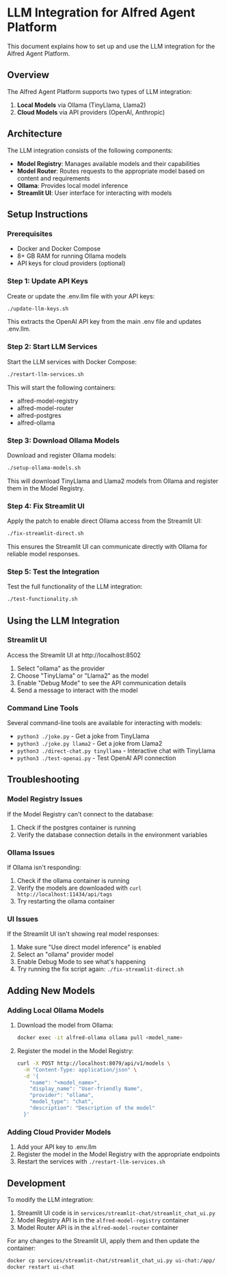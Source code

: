 # LLM Integration for Alfred Agent Platform

This document explains how to set up and use the LLM integration for the Alfred Agent Platform.

## Overview

The Alfred Agent Platform supports two types of LLM integration:

1. **Local Models** via Ollama (TinyLlama, Llama2)
2. **Cloud Models** via API providers (OpenAI, Anthropic)

## Architecture

The LLM integration consists of the following components:

* **Model Registry**: Manages available models and their capabilities
* **Model Router**: Routes requests to the appropriate model based on content and requirements
* **Ollama**: Provides local model inference
* **Streamlit UI**: User interface for interacting with models

## Setup Instructions

### Prerequisites

* Docker and Docker Compose
* 8+ GB RAM for running Ollama models
* API keys for cloud providers (optional)

### Step 1: Update API Keys

Create or update the .env.llm file with your API keys:

```bash
./update-llm-keys.sh
```

This extracts the OpenAI API key from the main .env file and updates .env.llm.

### Step 2: Start LLM Services

Start the LLM services with Docker Compose:

```bash
./restart-llm-services.sh
```

This will start the following containers:
* alfred-model-registry
* alfred-model-router
* alfred-postgres
* alfred-ollama

### Step 3: Download Ollama Models

Download and register Ollama models:

```bash
./setup-ollama-models.sh
```

This will download TinyLlama and Llama2 models from Ollama and register them in the Model Registry.

### Step 4: Fix Streamlit UI

Apply the patch to enable direct Ollama access from the Streamlit UI:

```bash
./fix-streamlit-direct.sh
```

This ensures the Streamlit UI can communicate directly with Ollama for reliable model responses.

### Step 5: Test the Integration

Test the full functionality of the LLM integration:

```bash
./test-functionality.sh
```

## Using the LLM Integration

### Streamlit UI

Access the Streamlit UI at http://localhost:8502

1. Select "ollama" as the provider
2. Choose "TinyLlama" or "Llama2" as the model
3. Enable "Debug Mode" to see the API communication details
4. Send a message to interact with the model

### Command Line Tools

Several command-line tools are available for interacting with models:

* `python3 ./joke.py` - Get a joke from TinyLlama
* `python3 ./joke.py llama2` - Get a joke from Llama2
* `python3 ./direct-chat.py tinyllama` - Interactive chat with TinyLlama
* `python3 ./test-openai.py` - Test OpenAI API connection

## Troubleshooting

### Model Registry Issues

If the Model Registry can't connect to the database:
1. Check if the postgres container is running
2. Verify the database connection details in the environment variables

### Ollama Issues

If Ollama isn't responding:
1. Check if the ollama container is running
2. Verify the models are downloaded with `curl http://localhost:11434/api/tags`
3. Try restarting the ollama container

### UI Issues

If the Streamlit UI isn't showing real model responses:
1. Make sure "Use direct model inference" is enabled
2. Select an "ollama" provider model
3. Enable Debug Mode to see what's happening
4. Try running the fix script again: `./fix-streamlit-direct.sh`

## Adding New Models

### Adding Local Ollama Models

1. Download the model from Ollama:
   ```bash
   docker exec -it alfred-ollama ollama pull <model_name>
   ```

2. Register the model in the Model Registry:
   ```bash
   curl -X POST http://localhost:8079/api/v1/models \
     -H "Content-Type: application/json" \
     -d '{
       "name": "<model_name>",
       "display_name": "User-friendly Name",
       "provider": "ollama",
       "model_type": "chat",
       "description": "Description of the model"
     }'
   ```

### Adding Cloud Provider Models

1. Add your API key to .env.llm
2. Register the model in the Model Registry with the appropriate endpoints
3. Restart the services with `./restart-llm-services.sh`

## Development

To modify the LLM integration:

1. Streamlit UI code is in `services/streamlit-chat/streamlit_chat_ui.py`
2. Model Registry API is in the `alfred-model-registry` container
3. Model Router API is in the `alfred-model-router` container

For any changes to the Streamlit UI, apply them and then update the container:
```bash
docker cp services/streamlit-chat/streamlit_chat_ui.py ui-chat:/app/
docker restart ui-chat
```
